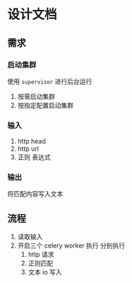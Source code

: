 # 设计文档

## 需求

### 启动集群

使用 `supervisor` 进行后台运行
1. 按需启动集群
2. 按指定配置启动集群


### 输入

1. http head
2. http url
3. 正则 表达式

### 输出

将匹配内容写入文本

## 流程

1. 读取输入
2. 开启三个 celery worker 执行
   分别执行
   1. http 请求
   2. 正则匹配
   3. 文本 io 写入
